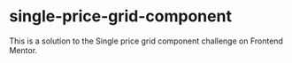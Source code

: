 # single-price-grid-component
This is a solution to the Single price grid component challenge on Frontend Mentor.
